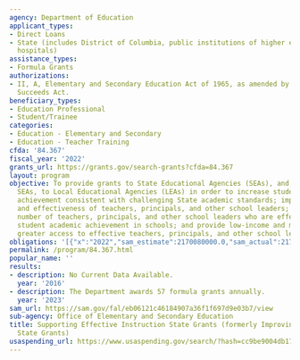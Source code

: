 ```yaml
---
agency: Department of Education
applicant_types:
- Direct Loans
- State (includes District of Columbia, public institutions of higher education and
  hospitals)
assistance_types:
- Formula Grants
authorizations:
- II, A, Elementary and Secondary Education Act of 1965, as amended by the Every Student
  Succeeds Act.
beneficiary_types:
- Education Professional
- Student/Trainee
categories:
- Education - Elementary and Secondary
- Education - Teacher Training
cfda: '84.367'
fiscal_year: '2022'
grants_url: https://grants.gov/search-grants?cfda=84.367
layout: program
objective: To provide grants to State Educational Agencies (SEAs), and, through the
  SEAs, to Local Educational Agencies (LEAs) in order to increase student academic
  achievement consistent with challenging State academic standards; improve the quality
  and effectiveness of teachers, principals, and other school leaders; increase the
  number of teachers, principals, and other school leaders who are effective in improving
  student academic achievement in schools; and provide low-income and minority students
  greater access to effective teachers, principals, and other school leaders.
obligations: '[{"x":"2022","sam_estimate":2170080000.0,"sam_actual":2170080000.0,"usa_spending_actual":10617448.0},{"x":"2023","sam_estimate":2190080000.0,"sam_actual":0.0,"usa_spending_actual":10734244.0},{"x":"2024","sam_estimate":2190080000.0,"sam_actual":0.0,"usa_spending_actual":10886889.0}]'
permalink: /program/84.367.html
popular_name: ''
results:
- description: No Current Data Available.
  year: '2016'
- description: The Department awards 57 formula grants annually.
  year: '2023'
sam_url: https://sam.gov/fal/eb06121c46184907a36f1f697d9e03b7/view
sub-agency: Office of Elementary and Secondary Education
title: Supporting Effective Instruction State Grants (formerly Improving Teacher Quality
  State Grants)
usaspending_url: https://www.usaspending.gov/search/?hash=cc9be9004db17b6caae0d11b43854929
---
```

